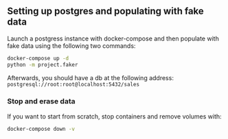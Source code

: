 ## Setting up postgres and populating with fake data

Launch a postgress instance with docker-compose and then populate with fake data
using the following two commands:

```bash
docker-compose up -d
python -m project.faker
```

Afterwards, you should have a db at the following address:
`postgresql://root:root@localhost:5432/sales`

### Stop and erase data
If you want to start from scratch, stop containers and remove volumes with:

```bash
docker-compose down -v
```
